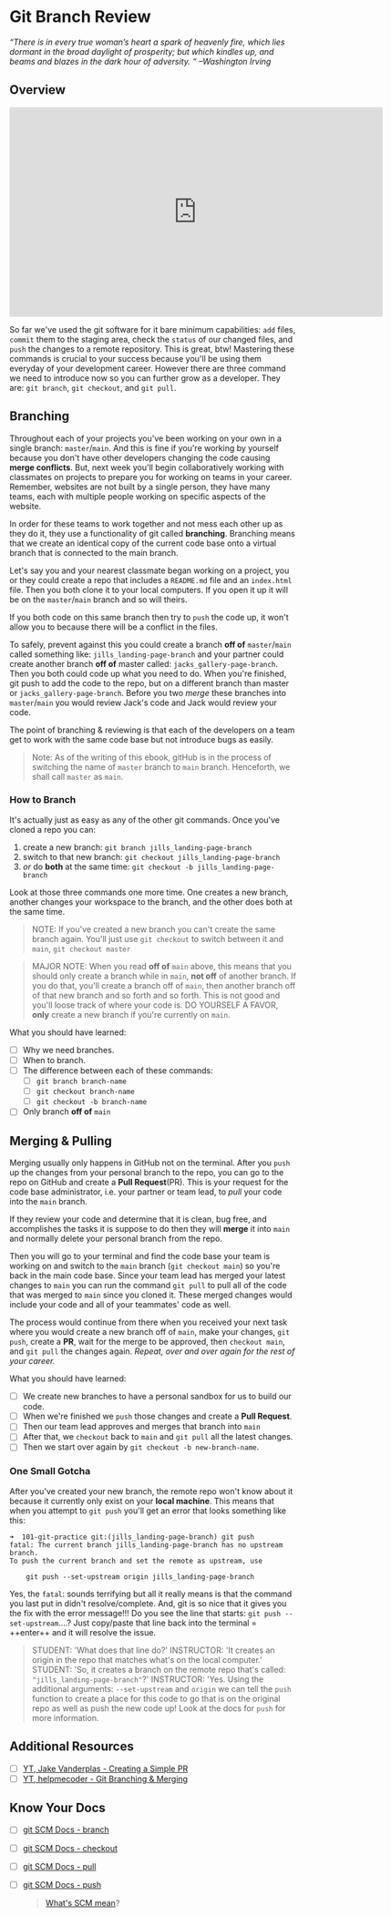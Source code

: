 # Git Branch Review

*“There is in every true woman’s heart a spark of heavenly fire, which lies dormant in the broad daylight of prosperity; but which kindles up, and beams and blazes in the dark hour of adversity. “ –Washington Irving*

## Overview
<!-- ! Video Contents: 101 - Git Branching  (width="655" height="368", ratio 1.77) -->
<iframe src="https://player.vimeo.com/video/407583549" width="655" height="368" frameborder="0" allow="autoplay; fullscreen; picture-in-picture" allowfullscreen></iframe>

So far we've used the git software for it bare minimum capabilities: `add` files, `commit` them to the staging area, check the `status` of our changed files, and `push` the changes to a remote repository. This is great, btw! Mastering these commands is crucial to your success because you'll be using them everyday of your development career. However there are three command we need to introduce now so you can further grow as a developer. They are: `git branch`, `git checkout`, and `git pull`.

## Branching

Throughout each of your projects you've been working on your own in a single branch: `master`/`main`. And this is fine if you're working by yourself because you don't have other developers changing the code causing **merge conflicts**. But, next week you'll begin collaboratively working with classmates on projects to prepare you for working on teams in your career. Remember, websites are not built by a single person, they have many teams, each with multiple people working on specific aspects of the website.

In order for these teams to work together and not mess each other up as they do it, they use a functionality of git called **branching**. Branching means that we create an identical copy of the current code base onto a virtual branch that is connected to the main branch.

Let's say you and your nearest classmate began working on a project, you or they could create a repo that includes a `README.md` file and an `index.html` file. Then you both clone it to your local computers. If you open it up it will be on the `master`/`main` branch and so will theirs.

If you both code on this same branch then try to `push` the code up, it won't allow you to because there will be a conflict in the files.

To safely, prevent against this you could create a branch **off of** `master`/`main` called something like: `jills_landing-page-branch` and your partner could create another branch **off of** master called: `jacks_gallery-page-branch`. Then you both could code up what you need to do. When you're finished, git push to add the code to the repo, but on a different branch than master or `jacks_gallery-page-branch`. Before you two *merge* these branches into `master`/`main` you would review Jack's code and Jack would review your code.

The point of branching & reviewing is that each of the developers on a team get to work with the same code base but not introduce bugs as easily.

  >  Note: As of the writing of this ebook, gitHub is in the process of switching the name of `master` branch to `main` branch.
  > Henceforth, we shall call `master` as `main`.

### How to Branch

It's actually just as easy as any of the other git commands. Once you've cloned a repo you can:

1. create a new branch: `git branch jills_landing-page-branch`
1. switch to that new branch: `git checkout jills_landing-page-branch`
1. *or* do **both** at the same time: `git checkout -b jills_landing-page-branch`

Look at those three commands one more time. One creates a new branch, another changes your workspace to the branch, and the other does both at the same time.

  > NOTE: If you've created a new branch you can't create the same branch again. You'll just use `git checkout` to switch between it and `main`, `git checkout master`

  > MAJOR NOTE: When you read **off of** `main` above, this means that you should only create a branch while in `main`, **not off** of another branch. If you do that, you'll create a branch off of `main`, then another branch off of that new branch and so forth and so forth. This is not good and you'll loose track of where your code is. DO YOURSELF A FAVOR, **only** create a new branch if you're currently on `main`.

What you should have learned:

- [ ] Why we need branches.
- [ ] When to branch.
- [ ] The difference between each of these commands:
    * [ ] `git branch branch-name`
    * [ ] `git checkout branch-name`
    * [ ] `git checkout -b branch-name`
- [ ] Only branch **off of** `main`

## Merging & Pulling

Merging usually only happens in GitHub not on the terminal. After you `push` up the changes from your personal branch to the repo, you can go to the repo on GitHub and create a **Pull Request**(PR). This is your request for the code base administrator, i.e. your partner or team lead, to *pull* your code into the `main` branch.

If they review your code and determine that it is clean, bug free, and accomplishes the tasks it is suppose to do then they will **merge** it into `main` and normally delete your personal branch from the repo.

Then you will go to your terminal and find the code base your team is working on and switch to the `main` branch (`git checkout main`) so you're back in the main code base. Since your team lead has merged your latest changes to `main` you can run the command `git pull` to pull all of the code that was merged to `main` since you cloned it. These merged changes would include your code and all of your teammates' code as well.

The process would continue from there when you received your next task where you would create a new branch off of `main`, make your changes, `git push`, create a **PR**, wait for the merge to be approved, then `checkout main`, and `git pull` the changes again. *Repeat, over and over again for the rest of your career.*

What you should have learned:

- [ ] We create new branches to have a personal sandbox for us to build our code.
- [ ] When we're finished we `push` those changes and create a **Pull Request**.
- [ ] Then our team lead approves and merges that branch into `main`
- [ ] After that, we `checkout` back to `main` and `git pull` all the latest changes.
- [ ] Then we start over again by `git checkout -b new-branch-name`.

### One Small Gotcha

After you've created your new branch, the remote repo won't know about it because it currently only exist on your **local machine**. This means that when you attempt to `git push` you'll get an error that looks something like this:

```console
➜  101-git-practice git:(jills_landing-page-branch) git push
fatal: The current branch jills_landing-page-branch has no upstream branch.
To push the current branch and set the remote as upstream, use

    git push --set-upstream origin jills_landing-page-branch
```

Yes, the `fatal`: sounds terrifying but all it really means is that the command you last put in didn't resolve/complete. And, git is so nice that it gives you the fix with the error message!!! Do you see the line that starts: `git push --set-upstream`....? Just copy/paste that line back into the terminal = ++enter++ and it will resolve the issue.

  > STUDENT: 'What does that line do?'
  > INSTRUCTOR: 'It creates an origin in the repo that matches what's on the local computer.'
  > STUDENT: 'So, it creates a branch on the remote repo that's called: `"jills_landing-page-branch"`?'
  >INSTRUCTOR: 'Yes. Using the additional arguments: `--set-upstream` and `origin` we can tell the `push` function to create a place for this code to go that is on the original repo as well as push the new code up! Look at the docs for `push` for more information.

## Additional Resources

- [ ] [YT, Jake Vanderplas - Creating a Simple PR](https://youtu.be/rgbCcBNZcdQ)
- [ ] [YT, helpmecoder - Git Branching & Merging](https://youtu.be/hufGg2mf7eA)

## Know Your Docs

- [ ] [git SCM Docs - branch](https://git-scm.com/docs/git-branch)
- [ ] [git SCM Docs - checkout](https://git-scm.com/docs/git-checkout)
- [ ] [git SCM Docs - pull](https://git-scm.com/docs/git-pull)
- [ ] [git SCM Docs - push](https://git-scm.com/docs/git-push)

  > [What's SCM mean](https://www.google.com/search?q=what+does+scm+mean+in+git+scm)?

<!-- ! END OF VIDEO 101.1.3.1 - TITLE-->
<!-- ? Video Numbering and Title system: CourseNumber.ModuleNumber.LessonNumber.VideoNumber -->
<!-- * (VIDEO 101.2.4.3 - "CSS Selectors") === 101 Course, Module 2, Lesson 4, Video 3 - "CSS Selectors" -->

<!-- 

```javascript

```

| Method      | Description                          |
| ----------- | ------------------------------------ |
| `GET`       | Fetch resource                       |
| `PUT`       | Update resource |
| `DELETE`    | Delete resource |


    `line numbers`
:do you like 'em?


++slash++
https://facelessuser.github.io/pymdown-extensions/extensions/keys/

=== "Javascript"

    ```javascript
    ```

=== "Python"

  ```python
  ```

=== "Example"
    ```console
      .
    ```

=== "Instructions"
    ```markdown
      .
    ```

=== "Result"
    ![PIC](./../images/pic.png)
-->